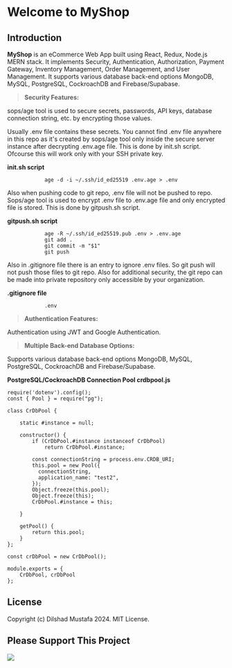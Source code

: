 Welcome to MyShop
=================
Introduction
-------------

**MyShop** is an eCommerce Web App built using React, Redux, Node.js MERN stack. It implements Security, Authentication, Authorization, Payment Gateway, Inventory Management, Order Management, and User Management. It supports various database back-end options MongoDB, MySQL, PostgreSQL, CockroachDB and Firebase/Supabase.

> **Security Features:**

sops/age tool is used to secure secrets, passwords, API keys, database connection string, etc. by encrypting those values.

Usually .env file contains these secrets. You cannot find .env file anywhere in this repo as it's created by sops/age tool only inside the secure server instance after decrypting .env.age file. This is done by init.sh script. Ofcourse this will work only with your SSH private key.

**init.sh script**
                    
                age -d -i ~/.ssh/id_ed25519 .env.age > .env
                
Also when pushing code to git repo, .env file will not be pushed to repo. Sops/age tool is used to encrypt .env file to .env.age file and only encrypted file is stored. This is done by gitpush.sh script.

**gitpush.sh script**
                    
                age -R ~/.ssh/id_ed25519.pub .env > .env.age
                git add .
                git commit -m "$1"
                git push

Also in .gitignore file there is an entry to ignore .env files. So git push will not push those files to git repo. Also for additional security, the git repo can be made into private repository only accessible by your organization.

**.gitignore file**

                .env

> **Authentication Features:**

Authentication using JWT and Google Authentication.

> **Multiple Back-end Database Options:**

Supports various database back-end options MongoDB, MySQL, PostgreSQL, CockroachDB and Firebase/Supabase.

**PostgreSQL/CockroachDB Connection Pool crdbpool.js**

```
require('dotenv').config();
const { Pool } = require("pg");

class CrDbPool {

    static #instance = null;

    constructor() {
        if (CrDbPool.#instance instanceof CrDbPool)
            return CrDbPool.#instance;

        const connectionString = process.env.CRDB_URI;
        this.pool = new Pool({
          connectionString,
          application_name: "test2",
        });
        Object.freeze(this.pool);
        Object.freeze(this);
        CrDbPool.#instance = this;

    }

    getPool() {
        return this.pool;
    }
};

const crDbPool = new CrDbPool();

module.exports = {
    CrDbPool, crDbPool
};
```
License
-------------

Copyright (c) Dilshad Mustafa 2024. MIT License.

Please Support This Project
---------------------------
[![](https://www.paypalobjects.com/en_US/i/btn/btn_donateCC_LG.gif)](https://www.paypal.com/cgi-bin/webscr?cmd=_s-xclick&hosted_button_id=H4V87SN5M2GG2)
